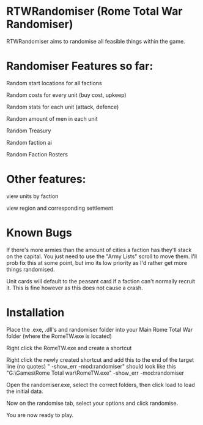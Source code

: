 # RTWRandomiser (Rome Total War Randomiser)
RTWRandomiser aims to randomise all feasible things within the game.

# Randomiser Features so far:

  Random start locations for all factions

  Random costs for every unit (buy cost, upkeep)

  Random stats for each unit (attack, defence)

  Random amount of men in each unit
  
  Random Treasury
  
  Random faction ai
  
  Random Faction Rosters

# Other features:

  view units by faction
  
  view region and corresponding settlement
  
# Known Bugs

  If there's more armies than the amount of cities a faction has they'll stack on the capital. You just need to use the "Army Lists" scroll to move them. I'll prob fix this at some point, but imo its low priority as I'd rather get more things randomised.
  
  Unit cards will default to the peasant card if a faction can't normally recruit it. This is fine however as this does not cause a      crash.


# Installation

Place the .exe, .dll's and randomiser folder into your Main Rome Total War folder (where the RomeTW.exe is located)

Right click the RomeTW.exe and create a shortcut

Right click the newly created shortcut and add this to the end of the target line (no quotes)  " -show_err -mod:randomiser" should look like this "G:\Games\Rome Total war\RomeTW.exe" -show_err -mod:randomiser

Open the randomiser.exe, select the correct folders, then click load to load the initial data.

Now on the randomise tab, select your options and click randomise.

You are now ready to play.


